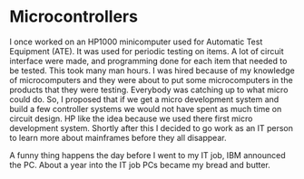 # Microcontrollers

I once worked on an HP1000 minicomputer used for Automatic Test Equipment (ATE). It was used for periodic testing on items. A lot of circuit interface were made, and programming done for each item that needed to be tested. This took many man hours. I was hired because of my knowledge of microcomputers and they were about to put some microcomputers in the products that they were testing. Everybody was catching up to what micro could do. So, I proposed that if we get a micro development system and build a few controller systems we would not have spent as much time on circuit design. HP like the idea because we used there first micro development system. Shortly after this I decided to go work as an IT person to learn more about mainframes before they all disappear.

A funny thing happens the day before I went to my IT job, IBM announced the PC. About a year into the
IT job PCs became my bread and butter.
